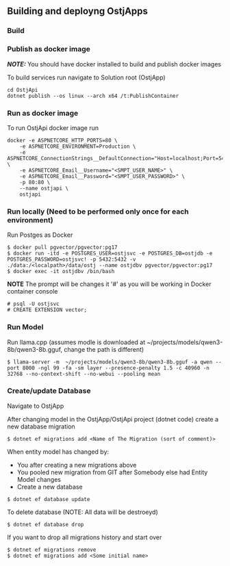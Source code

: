 ## Building and deployng OstjApps

### Build

### Publish as docker image
**_NOTE:_** You should have docker installed to build and publish docker images

To build services run navigate to Solution root (OstjApp)
```
cd OstjApi
dotnet publish --os linux --arch x64 /t:PublishContainer
```

### Run as docker image
To run OstjApi docker image run 
```
docker -e ASPNETCORE_HTTP_PORTS=80 \
    -e ASPNETCORE_ENVIRONMENT=Production \
    -e ASPNETCORE_ConnectionStrings__DefaultConnection="Host=localhost;Port=5432;Database=ostjdb;Username=ostjsvc;Password=ostjsvc!" \
    -e ASPNETCORE_Email__Username="<SMPT_USER_NAME>" \
    -e ASPNETCORE_Email__Password="<SMPT_USER_PASSWORD>" \
    -p 80:80 \
    --name ostjapi \
    ostjapi
```

### Run locally (Need to be performed only once for each environment)
Run Postges as Docker
```
$ docker pull pgvector/pgvector:pg17
$ docker run -itd -e POSTGRES_USER=ostjsvc -e POSTGRES_DB=ostjdb -e POSTGRES_PASSWORD=ostjsvc! -p 5432:5432 -v ./data:/<localpath>/data/ostj --name ostjdbv pgvector/pgvector:pg17
$ docker exec -it ostjdbv /bin/bash
```
**NOTE** The prompt will be changes it '#' as you will be working in Docker container console
```
# psql -U ostjsvc
# CREATE EXTENSION vector;
```

### Run Model
Run llama.cpp (assumes modle is downloaded at ~/projects/models/qwen3-8b/qwen3-8b.gguf, change the path is different)
```
$ llama-server -m  ~/projects/models/qwen3-8b/qwen3-8b.gguf -a qwen --port 8000 -ngl 99 -fa -sm layer --presence-penalty 1.5 -c 40960 -n 32768 --no-context-shift --no-webui --pooling mean
```

### Create/update Database
Navigate to OstjApp

After changing model in the OstjApp/OstjApi project (dotnet code) create a new database migration
```
$ dotnet ef migrations add <Name of The Migration (sort of comment)>
```

When entity model has changed by:
- You after creating a new migrations above
- You pooled new migration from GIT after Somebody else had Entity Model changes
- Create a new database

```
$ dotnet ef database update
```

To delete database (NOTE: All data will be destroeyd)
```
$ dotnet ef database drop
```

If you want to drop all migrations history and start over
```
$ dotnet ef migrations remove
$ dotnet ef migrations add <Some initial name>
```
